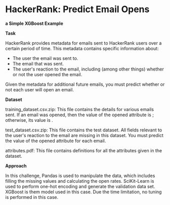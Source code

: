 # HackerRank: Predict Email Opens
<b>a Simple XGBoost Example</b>
 
<b>Task</b>

HackerRank provides metadata for emails sent to HackerRank users over a certain period of time. This metadata contains specific information about:

- The user the email was sent to.
- The email that was sent.
- The user's reaction to the email, including (among other things) whether or not the user opened the email.

Given the metadata for additional future emails, you must predict whether or not each user will open an email.

<b>Dataset</b>

training_dataset.csv.zip: This file contains the details for various emails sent. If an email was opened, then the value of the opened attribute is ; otherwise, its value is .

test_dataset.csv.zip: This file contains the test dataset. All fields relevant to the user's reaction to the email are missing in this dataset. You must predict the value of the opened attribute for each email.

attributes.pdf: This file contains definitions for all the attributes given in the dataset.

<b>Approach</b>

In this challenge, Pandas is used to manipulate the data, which includes filling the missing values and calculating the open rates. SciKit-Learn is used to perform one-hot encoding and generate the validation data set. XGBoost is them model used in this case. Due the time limitation, no tuning is performed in this case.
